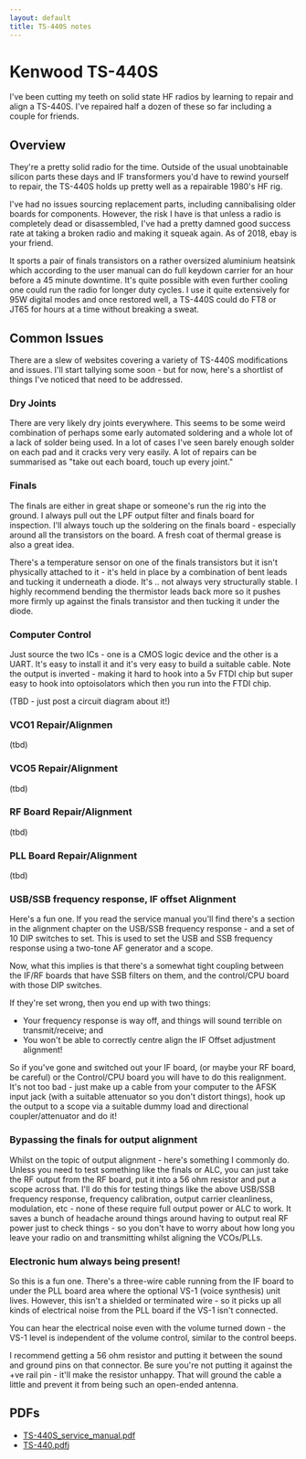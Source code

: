 ```yaml
---
layout: default
title: TS-440S notes
---
```


# Kenwood TS-440S

I've been cutting my teeth on solid state HF radios by learning to repair
and align a TS-440S.  I've repaired half a dozen of these so far including
a couple for friends.

## Overview

They're a pretty solid radio for the time.  Outside of the usual unobtainable
silicon parts these days and IF transformers you'd have to rewind yourself to
repair, the TS-440S holds up pretty well as a repairable 1980's HF rig.

I've had no issues sourcing replacement parts, including cannibalising older
boards for components.  However, the risk I have is that unless a radio is
completely dead or disassembled, I've had a pretty damned good success rate
at taking a broken radio and making it squeak again.  As of 2018, ebay is
your friend.

It sports a pair of finals transistors on a rather oversized aluminium heatsink
which according to the user manual can do full keydown carrier for an hour
before a 45 minute downtime.  It's quite possible with even further cooling
one could run the radio for longer duty cycles.  I use it quite extensively
for 95W digital modes and once restored well, a TS-440S could do FT8 or
JT65 for hours at a time without breaking a sweat.

## Common Issues

There are a slew of websites covering a variety of TS-440S modifications and
issues.  I'll start tallying some soon - but for now, here's a shortlist of
things I've noticed that need to be addressed.

### Dry Joints

There are very likely dry joints everywhere.  This seems to be some weird
combination of perhaps some early automated soldering and a whole lot of
a lack of solder being used.  In a lot of cases I've seen barely enough
solder on each pad and it cracks very very easily.  A lot of repairs can
be summarised as "take out each board, touch up every joint."

### Finals

The finals are either in great shape or someone's run the rig into the ground.
I always pull out the LPF output filter and finals board for inspection.
I'll always touch up the soldering on the finals board - especially around all
the transistors on the board.  A fresh coat of thermal grease is also a great idea.

There's a temperature sensor on one of the finals transistors but it isn't
physically attached to it - it's held in place by a combination of bent
leads and tucking it underneath a diode.  It's .. not always very structurally
stable.  I highly recommend bending the thermistor leads back more so it
pushes more firmly up against the finals transistor and then tucking it
under the diode.

### Computer Control

Just source the two ICs - one is a CMOS logic device and the other is a UART.
It's easy to install it and it's very easy to build a suitable cable.
Note the output is inverted - making it hard to hook into a 5v FTDI chip but
super easy to hook into optoisolators which then you run into the FTDI chip.

(TBD - just post a circuit diagram about it!)

### VCO1 Repair/Alignmen

(tbd)

### VCO5 Repair/Alignment

(tbd)

### RF Board Repair/Alignment

(tbd)

### PLL Board Repair/Alignment

(tbd)

### USB/SSB frequency response, IF offset Alignment

Here's a fun one.  If you read the service manual you'll find there's a section
in the alignment chapter on the USB/SSB frequency response - and a set of 10
DIP switches to set.  This is used to set the USB and SSB frequency response
using a two-tone AF generator and a scope.

Now, what this implies is that there's a somewhat tight coupling between
the IF/RF boards that have SSB filters on them, and the control/CPU board
with those DIP switches.

If they're set wrong, then you end up with two things:

 * Your frequency response is way off, and things will sound terrible on
   transmit/receive; and
 * You won't be able to correctly centre align the IF Offset adjustment
   alignment!

So if you've gone and switched out your IF board, (or maybe your RF board,
be careful) or the Control/CPU board you will have to do this realignment.
It's not too bad - just make up a cable from your computer to the AFSK
input jack (with a suitable attenuator so you don't distort things),
hook up the output to a scope via a suitable dummy load and directional
coupler/attenuator and do it!

### Bypassing the finals for output alignment

Whilst on the topic of output alignment - here's something I commonly do.
Unless you need to test something like the finals or ALC, you can just
take the RF output from the RF board, put it into a 56 ohm resistor and
put a scope across that.  I'll do this for testing things like the above
USB/SSB frequency response, frequency calibration, output carrier cleanliness,
modulation, etc - none of these require full output power or ALC to work.
It saves a bunch of headache around things around having to output real RF
power just to check things - so you don't have to worry about how long
you leave your radio on and transmitting whilst aligning the VCOs/PLLs.

### Electronic hum always being present!

So this is a fun one.  There's a three-wire cable running from the IF board to
under the PLL board area where the optional VS-1 (voice synthesis) unit lives.
However, this isn't a shielded or terminated wire - so it picks up all kinds
of electrical noise from the PLL board if the VS-1 isn't connected.

You can hear the electrical noise even with the volume turned down - the
VS-1 level is independent of the volume control, similar to the control
beeps.

I recommend getting a 56 ohm resistor and putting it between the sound and
ground pins on that connector.  Be sure you're not putting it against the +ve
rail pin - it'll make the resistor unhappy.  That will ground the cable
a little and prevent it from being such an open-ended antenna.

## PDFs

 * [TS-440S_service_manual.pdf](TS-440S_service_manual.pdf)
 * [TS-440.pdf](TS-440.pdf)j
